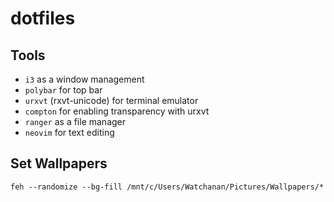 # dotfiles

## Tools
+ `i3` as a window management
+ `polybar` for top bar
+ `urxvt` (rxvt-unicode) for terminal emulator
+ `compton` for enabling transparency with urxvt
+ `ranger` as a file manager
+ `neovim` for text editing

## Set Wallpapers
```feh --randomize --bg-fill /mnt/c/Users/Watchanan/Pictures/Wallpapers/*```

